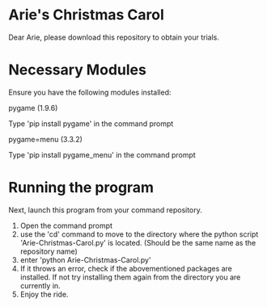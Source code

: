 # Arie's Christmas Carol
Dear Arie, please download this repository to obtain your trials.

# Necessary Modules
Ensure you have the following modules installed:

pygame (1.9.6)

  Type 'pip install pygame' in the command prompt
  
pygame=menu (3.3.2)

Type 'pip install pygame_menu' in the command prompt

# Running the program
Next, launch this program from your command repository.
  1. Open the command prompt
  2. use the 'cd' command to move to the directory where the python script 'Arie-Christmas-Carol.py' is located. (Should be the same name as the repository name)
  3. enter 'python Arie-Christmas-Carol.py'
  4. If it throws an error, check if the abovementioned packages are installed. If not try installing them again from the directory you are currently in.
  5. Enjoy the ride.
